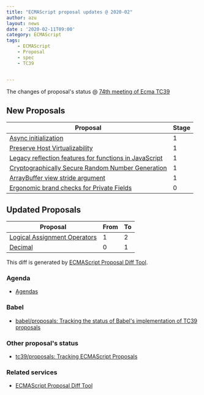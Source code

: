```yaml
---
title: "ECMAScript proposal updates @ 2020-02"
author: azu
layout: news
date : '2020-02-11T09:00'
category: ECMAScript
tags:
    - ECMAScript
    - Proposal
    - spec
    - TC39


---
```


The changes of proposal's status @ [74th meeting of Ecma TC39][Agendas]


## New Proposals

| Proposal                                                                                                                                    | Stage |
| ------------------------------------------------------------------------------------------------------------------------------------------- | ----- |
| [Async initialization](https://docs.google.com/presentation/d/1DsjZAzBjn2gCrr4l0uZzCymPIWZTKM8KzcnMBF31HAg/edit#slide=id.g7d23d45064_0_196) | 1     |
| [Preserve Host Virtualizability](https://github.com/Agoric/proposal-preserve-virtualizability)                                              | 1     |
| [Legacy reflection features for functions in JavaScript](https://github.com/claudepache/es-legacy-function-reflection)                      | 1     |
| [Cryptographically Secure Random Number Generation](https://github.com/rbuckton/proposal-csprng)                                            | 1     |
| [ArrayBuffer view stride argument](https://github.com/surma/arraybufferview-stride-proposal)                                                | 1     |
| [Ergonomic brand checks for Private Fields](https://github.com/ljharb/proposal-private-fields-in-in)                                        | 0     |


## Updated Proposals

| Proposal                                                                            | From  | To    |
| ----------------------------------------------------------------------------------- | ----- | ----- |
| [Logical Assignment Operators](https://github.com/tc39/proposal-logical-assignment) | 1     | 2     |
| [Decimal](https://github.com/littledan/proposal-decimal)                            | 0     | 1     |


This diff is generated by [ECMAScript Proposal Diff Tool](https://azu.github.io/ecmascript-proposals-json/).

### Agenda

- [Agendas][]

### Babel

- [babel/proposals: Tracking the status of Babel's implementation of TC39 proposals](https://github.com/babel/proposals)

### Other proposal's status 

- [tc39/proposals: Tracking ECMAScript Proposals](https://github.com/tc39/proposals)

### Related services

- [ECMAScript Proposal Diff Tool](https://azu.github.io/ecmascript-proposals-json/)

[Agendas]: https://github.com/tc39/agendas/blob/master/2020/02.md
